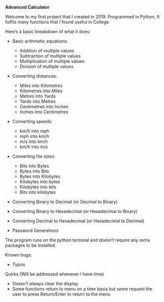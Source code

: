 **Advanced Calculator**

Welcome to my first project that I created in 2019.
Programmed in Python, It fulfils many functions that I found useful in College.

Here’s a basic breakdown of what it does:

- Basic arithmetic equations:
    - Addition of multiple values
    - Subtraction of multiple values
    - Multiplication of multiple values
    - Division of multiple values

- Converting distances:
    - Miles into Kilometres
    - Kilometres into Miles
    - Metres into Yards
    - Yards into Metres
    - Centimetres into Inches
    - Inches into Centimetres

- Converting speeds:
    - km/h into mph
    - mph into km/h
    - m/s into km/h
    - km/h into m/s

- Converting file sizes:
    - Bits into Bytes 
    - Bytes into Bits 
    - Bytes into Kilobytes 
    - Kilobytes into bytes 
    - Kilobytes into bits 
    - Bits into kilobytes 

- Converting Binary to Decimal (or Decimal to Binary)

- Converting Binary to Hexadecimal (or Hexadecimal to Binary)

- Converting Decimal to Hexadecimal (or Hexadecimal to Decimal)

- Password Generations

The program runs on the python terminal  and doesn’t require any extra packages to be installed. 

Known bugs:
- Typos

Quirks (Will be addressed whenever I have time)
- Doesn’t always clear the display
- Some functions return to menu on a time basis but some request the user to press Return/Enter to return to the menu

